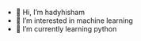 - 👋 Hi, I’m hadyhisham
- 👀 I’m interested in machine learning
- 🌱 I’m currently learning python


<!---
hadyhisham1/hadyhisham1 is a ✨ special ✨ repository because its `README.md` (this file) appears on your GitHub profile.
You can click the Preview link to take a look at your changes.
--->
